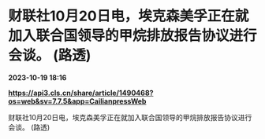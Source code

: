 # 财联社10月20日电，埃克森美孚正在就加入联合国领导的甲烷排放报告协议进行会谈。 (路透)

**2023-10-19 18:16**

**https://api3.cls.cn/share/article/1490468?os=web&sv=7.7.5&app=CailianpressWeb**

财联社10月20日电，埃克森美孚正在就加入联合国领导的甲烷排放报告协议进行会谈。 (路透)